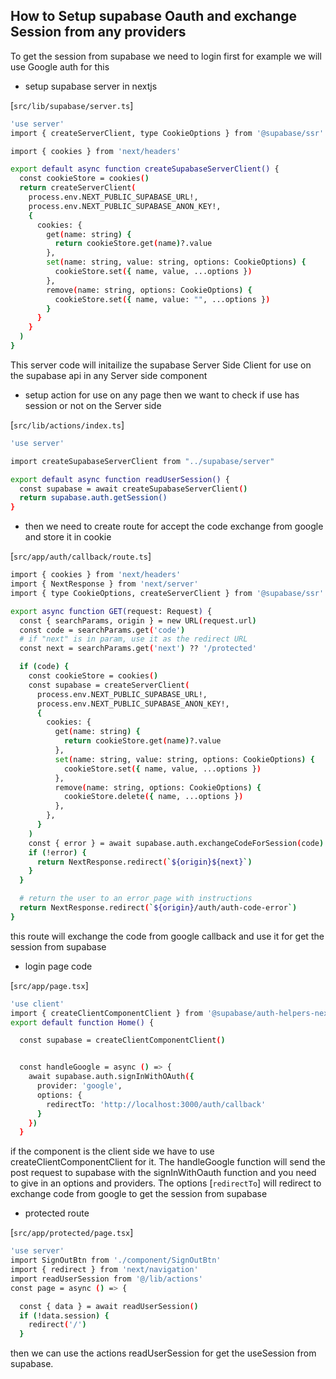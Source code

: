 ## How to Setup supabase Oauth and exchange Session from any providers

To get the session from supabase we need to login first for example we will use Google auth for this

- setup supabase server in nextjs

[`src/lib/supabase/server.ts`]
```bash
'use server'
import { createServerClient, type CookieOptions } from '@supabase/ssr'

import { cookies } from 'next/headers'

export default async function createSupabaseServerClient() {
  const cookieStore = cookies()
  return createServerClient(
    process.env.NEXT_PUBLIC_SUPABASE_URL!,
    process.env.NEXT_PUBLIC_SUPABASE_ANON_KEY!,
    {
      cookies: {
        get(name: string) {
          return cookieStore.get(name)?.value
        },
        set(name: string, value: string, options: CookieOptions) {
          cookieStore.set({ name, value, ...options })
        },
        remove(name: string, options: CookieOptions) {
          cookieStore.set({ name, value: "", ...options })
        }
      }
    }
  )
}
```

This server code will initailize the supabase Server Side Client for use on the supabase api in any Server side component

- setup action for use on any page then we want to check if use has session or not on the Server side

[`src/lib/actions/index.ts`]
```bash
'use server'

import createSupabaseServerClient from "../supabase/server"

export default async function readUserSession() {
  const supabase = await createSupabaseServerClient()
  return supabase.auth.getSession()
}
```

- then we need to create route for accept the code exchange from google and store it in cookie

[`src/app/auth/callback/route.ts`]
```bash
import { cookies } from 'next/headers'
import { NextResponse } from 'next/server'
import { type CookieOptions, createServerClient } from '@supabase/ssr'

export async function GET(request: Request) {
  const { searchParams, origin } = new URL(request.url)
  const code = searchParams.get('code')
  # if "next" is in param, use it as the redirect URL
  const next = searchParams.get('next') ?? '/protected'

  if (code) {
    const cookieStore = cookies()
    const supabase = createServerClient(
      process.env.NEXT_PUBLIC_SUPABASE_URL!,
      process.env.NEXT_PUBLIC_SUPABASE_ANON_KEY!,
      {
        cookies: {
          get(name: string) {
            return cookieStore.get(name)?.value
          },
          set(name: string, value: string, options: CookieOptions) {
            cookieStore.set({ name, value, ...options })
          },
          remove(name: string, options: CookieOptions) {
            cookieStore.delete({ name, ...options })
          },
        },
      }
    )
    const { error } = await supabase.auth.exchangeCodeForSession(code)
    if (!error) {
      return NextResponse.redirect(`${origin}${next}`)
    }
  }

  # return the user to an error page with instructions
  return NextResponse.redirect(`${origin}/auth/auth-code-error`)
}
```
this route will exchange the code from google callback and use it for get the session from supabase

- login page code

[`src/app/page.tsx`]
```bash
'use client'
import { createClientComponentClient } from '@supabase/auth-helpers-nextjs'
export default function Home() {

  const supabase = createClientComponentClient()


  const handleGoogle = async () => {
    await supabase.auth.signInWithOAuth({
      provider: 'google',
      options: {
        redirectTo: 'http://localhost:3000/auth/callback'
      }
    })
  }
```
if the component is the client side we have to use createClientComponentClient for it.
The handleGoogle function will send the post request to supabase with the signInWithOauth function and you need to give in an options and providers.
The options [`redirectTo`] will redirect to exchange code from google to get the session from supabase

- protected route

[`src/app/protected/page.tsx`]
```bash
'use server'
import SignOutBtn from './component/SignOutBtn'
import { redirect } from 'next/navigation'
import readUserSession from '@/lib/actions'
const page = async () => {

  const { data } = await readUserSession()
  if (!data.session) {
    redirect('/')
  }
```
then we can use the actions readUserSession for get the useSession from supabase.
